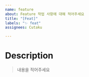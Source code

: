 ```yaml
---
name: feature
about: Feature 작업 사항에 대해 적어주세요
title: "[Feat]"
labels: "✨ feat"
assignees: Cutaku

---
```


# Description
> 내용을 적어주세요
